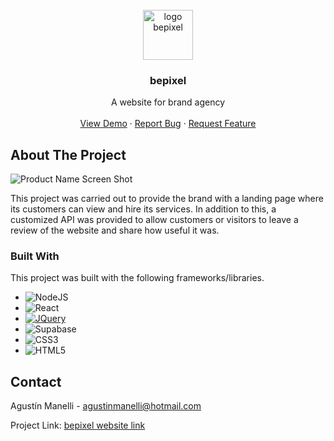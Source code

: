 <!-- PROJECT LOGO -->
<br />
<div align="center">
  <a href="https://github.com/othneildrew/Best-README-Template">
    <img src="https://bepixel.vercel.app/static/media/ISOTIPO.9d79e1c3b4db3d8b7defbb6154c25fd2.svg" alt="logo bepixel" width="80" height="80" />
  </a>

  <h3 align="center">bepixel</h3>

  <p align="center">
    A website for brand agency
    <br />
    <br />
    <a href="https://bepixel.vercel.app/">View Demo</a>
    ·
    <a href="https://github.com/AgustinManelli/bepixel/issues">Report Bug</a>
    ·
    <a href="https://github.com/AgustinManelli/bepixel/issues">Request Feature</a>
  </p>
</div>

<!-- ABOUT THE PROJECT -->

## About The Project

![Product Name Screen Shot][product-screenshot]

This project was carried out to provide the brand with a landing page where its customers can view and hire its services. In addition to this, a customized API was provided to allow customers or visitors to leave a review of the website and share how useful it was.

### Built With

This project was built with the following frameworks/libraries.

- ![NodeJS](https://img.shields.io/badge/node.js-6DA55F?style=for-the-badge&logo=node.js&logoColor=white)
- ![React](https://img.shields.io/badge/react-%2320232a.svg?style=for-the-badge&logo=react&logoColor=%2361DAFB)
- [![JQuery][JQuery.com]][JQuery-url]
- ![Supabase](https://img.shields.io/badge/Supabase-3ECF8E?style=for-the-badge&logo=supabase&logoColor=white)
- ![CSS3](https://img.shields.io/badge/css3-%231572B6.svg?style=for-the-badge&logo=css3&logoColor=white)
- ![HTML5](https://img.shields.io/badge/html5-%23E34F26.svg?style=for-the-badge&logo=html5&logoColor=white)

<!-- CONTACT -->

## Contact

Agustín Manelli - agustinmanelli@hotmail.com

Project Link: [bepixel website link](https://bepixel.vercel.app)

<!-- MARKDOWN LINKS & IMAGES -->

[product-screenshot]: https://i.postimg.cc/651xzJDp/Captura-de-pantalla-2023-09-14-102831.png
[JQuery.com]: https://img.shields.io/badge/jQuery-0769AD?style=for-the-badge&logo=jquery&logoColor=white
[JQuery-url]: https://jquery.com
